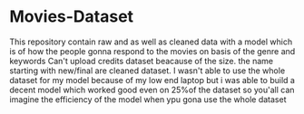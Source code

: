# Movies-Dataset
This repository contain raw and as well as cleaned data with a model which is of how the people gonna respond to the movies on basis of the genre and keywords
Can't upload credits dataset beacause of the size.
the name starting with new/final are cleaned dataset.
I wasn't able to use the whole dataset for my model because of my low end laptop but i was able to build a decent model which worked good even on 25%of the dataset so you'all can imagine the efficiency of the model when ypu gona use the whole dataset
